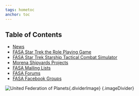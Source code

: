 ```yaml
---
tags: hometoc
anchor: toc
---
```

## Table of Contents

- [News][news]
- [FASA Star Trek the Role Playing Game][rpg]
- [FASA Star Trek Starship Tactical Combat Simulator][ststcs]
- [Morena Shipyards Projects][projects]
- [FASA Mailing Lists][mailinglist]
- [FASA Forums][forums]
- [FASA Facebook Groups][facebook]

![United Federation of Planets](/images/command.svg){.dividerImage} {.imageDivider}

[news]: #news
[mailinglist]: #mailing-lists
[projects]: #projects
[facebook]: #facebook
[forums]: #forums
[rpg]: #fasarpg
[ststcs]: #fasaststcs
